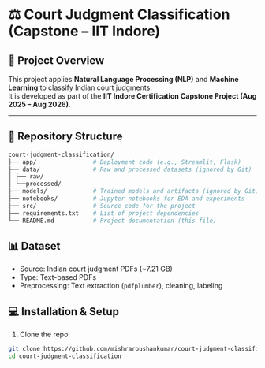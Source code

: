 # ⚖️ Court Judgment Classification (Capstone – IIT Indore)

## 📌 Project Overview
This project applies **Natural Language Processing (NLP)** and **Machine Learning** to classify Indian court judgments.  
It is developed as part of the **IIT Indore Certification Capstone Project (Aug 2025 – Aug 2026)**.  

---

## 📂 Repository Structure
```bash
court-judgment-classification/
├── app/                # Deployment code (e.g., Streamlit, Flask)
├── data/               # Raw and processed datasets (ignored by Git)
│ ├── raw/
│ └──processed/
├── models/             # Trained models and artifacts (ignored by Git)
├── notebooks/          # Jupyter notebooks for EDA and experiments
├── src/                # Source code for the project
├── requirements.txt    # List of project dependencies
└── README.md           # Project documentation (this file)
```

## 📊 Dataset
- Source: Indian court judgment PDFs (~7.21 GB)  
- Type: Text-based PDFs  
- Preprocessing: Text extraction (`pdfplumber`), cleaning, labeling

## 💻 Installation & Setup
1. Clone the repo:
```bash
git clone https://github.com/mishraroushankumar/court-judgment-classification.git
cd court-judgment-classification

